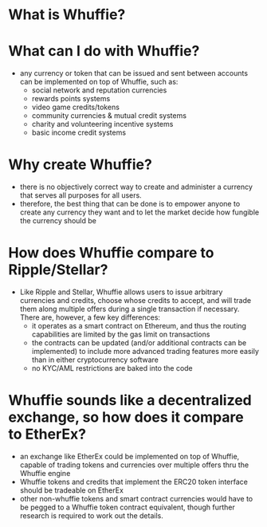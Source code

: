 # What is Whuffie?

# What can I do with Whuffie?
- any currency or token that can be issued and sent between accounts can be implemented on top of Whuffie, such as:
  - social network and reputation currencies
  - rewards points systems
  - video game credits/tokens
  - community currencies & mutual credit systems
  - charity and volunteering incentive systems
  - basic income credit systems

# Why create Whuffie?
- there is no objectively correct way to create and administer a currency that serves all purposes for all users.
- therefore, the best thing that can be done is to empower anyone to create any currency they want and to let the market decide how fungible the currency should be

# How does Whuffie compare to Ripple/Stellar?
- Like Ripple and Stellar, Whuffie allows users to issue arbitrary currencies and credits, choose whose credits to accept, and will trade them along multiple offers during a single transaction if necessary. There are, however, a few key differences:
  - it operates as a smart contract on Ethereum, and thus the routing capabilities are limited by the gas limit on transactions
  - the contracts can be updated (and/or additional contracts can be implemented) to include more advanced trading features more easily than in either cryptocurrency software
  - no KYC/AML restrictions are baked into the code

# Whuffie sounds like a decentralized exchange, so how does it compare to EtherEx?
- an exchange like EtherEx could be implemented on top of Whuffie, capable of trading tokens and currencies over multiple offers thru the Whuffie engine
- Whuffie tokens and credits that implement the ERC20 token interface should be tradeable on EtherEx
- other non-whuffie tokens and smart contract currencies would have to be pegged to a Whuffie token contract equivalent, though further research is required to work out the details.
